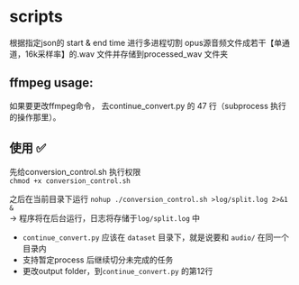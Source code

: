 # scripts 
根据指定json的 start & end time 进行多进程切割 opus源音频文件成若干【单通道，16k采样率】的.wav 文件并存储到processed_wav 文件夹


## ffmpeg usage: 
如果要更改ffmpeg命令， 去continue_convert.py 的 47 行（subprocess 执行的操作那里）。


## 使用 ✅
先给conversion_control.sh 执行权限 <br>
`chmod +x conversion_control.sh` <br>

之后在当前目录下运行 `nohup ./conversion_control.sh >log/split.log 2>&1 &` <br>
-> 程序将在后台运行，日志将存储于`log/split.log` 中 <br>
* `continue_convert.py` 应该在 `dataset` 目录下，就是说要和 `audio/` 在同一个目录内 
* 支持暂定process 后继续切分未完成的任务 
* 更改output folder，到`continue_convert.py` 的第12行



